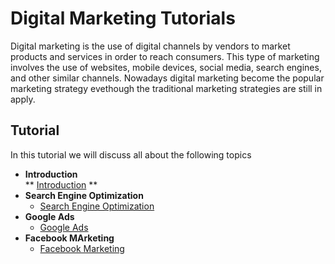 # Digital Marketing Tutorials
Digital marketing is the use of digital channels by vendors to market products and services in order to reach consumers. This type of marketing involves the use of websites, mobile devices, social media, search engines, and other similar channels. Nowadays digital marketing become the popular marketing strategy evethough the traditional marketing strategies are still in apply.
## Tutorial 
In this tutorial we will discuss all about the following topics

* **Introduction**  
   ** [Introduction](https://github.com/ethioclicks/Marketing-Tutorials/blob/master/Introduction%20To%20DigitalMarketing.md) **
* **Search Engine Optimization** 
    * [Search Engine Optimization](https://github.com/ethioclicks/Marketing-Tutorials/blob/master/Search%20Engine%20optimization.md)
* **Google Ads** 
    * [Google Ads](https://github.com/ethioclicks/Marketing-Tutorials/blob/master/Google%20Ads.md)
* **Facebook MArketing** 
    * [Facebook Marketing](https://github.com/ethioclicks/Marketing-Tutorials/blob/master/FaceBook%20Marketing.md)
